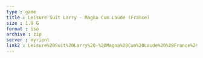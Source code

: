 ```yaml
---
type : game
title : Leisure Suit Larry - Magna Cum Laude (France)
size : 1.9 G
format : iso
archive : zip
server : myrient
link2 : Leisure%20Suit%20Larry%20-%20Magna%20Cum%20Laude%20%28France%29
---
```


